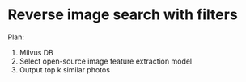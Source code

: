 # Reverse image search with filters

Plan:
1. Milvus DB
2. Select open-source image feature extraction model
3. Output top k similar photos

